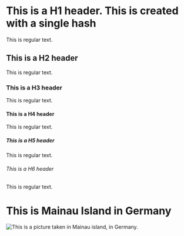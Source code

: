 # This is a H1 header. This is created with a single hash
This is regular text.

## This is a H2 header
This is regular text.

### This is a H3 header
This is regular text.

#### This is a H4 header
This is regular text.

##### This is a H5 header
This is regular text.

###### This is a H6 header
This is regular text.


# This is Mainau Island in Germany
![This is a picture taken in Mainau island, in Germany.](https://swissfamilyfun.com/wp-content/uploads/2015/06/mainau-mayoverview.jpg)

